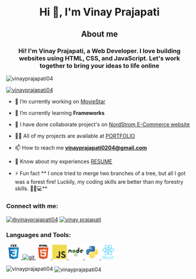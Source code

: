 <h1 align="center">Hi 👋, I'm Vinay Prajapati</h1>

<h2 align="center" font-size="50px">About me</h2>
<h3 align="center">Hi! I'm Vinay Prajapati, a Web Developer. I love building websites using HTML, CSS, and JavaScript. Let's work together to bring your ideas to life online</h3>

<p align="left"> <img src="https://komarev.com/ghpvc/?username=vinayprajapati04&label=Profile%20views&color=0e75b6&style=flat" alt="vinayprajapati04" /> </p>

<p align="left"> <a href="https://github.com/ryo-ma/github-profile-trophy"><img src="https://github-profile-trophy.vercel.app/?username=vinayprajapati04" alt="vinayprajapati04" /></a> </p>

- 🔭 I’m currently working on [MovieStar](https://mini-project-3rd-year.vercel.app/)

- 🌱 I’m currently learning **Frameworks**

- 👯 I have done collaborate project's on [NordStrom E-Commerce website](https://nord-strom-project.vercel.app/)

- 👨‍💻 All of my projects are available at  <a href="https://portfolio-rust-two-96.vercel.app/" target="blank">PORTFOLIO</a>

- 📫 How to reach me **vinayprajapati0204@gmail.com**

- 📄 Know about my experiences <a href="https://drive.google.com/file/d/1YMoacJRh9lXASvOKlMmDqhyVGc6tsEyU/view?usp=sharing" target="blank">RESUME</a>

- ⚡ Fun fact ** I once tried to merge two branches of a tree, but all I got was a forest fire! Luckily, my coding skills are better than my forestry skills. 🕵️‍♂️💻**

<h3 align="left">Connect with me:</h3>
<p align="left">
<a href="https://codepen.io/@vinayprajapati04" target="blank"><img align="center" src="https://raw.githubusercontent.com/rahuldkjain/github-profile-readme-generator/master/src/images/icons/Social/codepen.svg" alt="@vinayprajapati04" height="30" width="40" /></a>
<a href="https://www.linkedin.com/in/vinay-prajapati-3b0b11246?utm_source=share&utm_campaign=share_via&utm_content=profile&utm_medium=android_app" target="blank"><img align="center" src="https://raw.githubusercontent.com/rahuldkjain/github-profile-readme-generator/master/src/images/icons/Social/linked-in-alt.svg" alt="vinay prajapati" height="30" width="40" /></a>
</p>

<h3 align="left">Languages and Tools:</h3>
<p align="left"> <a href="https://www.w3schools.com/css/" target="_blank" rel="noreferrer"> <img src="https://raw.githubusercontent.com/devicons/devicon/master/icons/css3/css3-original-wordmark.svg" alt="css3" width="40" height="40"/> </a> <a href="https://git-scm.com/" target="_blank" rel="noreferrer"> <img src="https://www.vectorlogo.zone/logos/git-scm/git-scm-icon.svg" alt="git" width="40" height="40"/> </a> <a href="https://www.w3.org/html/" target="_blank" rel="noreferrer"> <img src="https://raw.githubusercontent.com/devicons/devicon/master/icons/html5/html5-original-wordmark.svg" alt="html5" width="40" height="40"/> </a> <a href="https://developer.mozilla.org/en-US/docs/Web/JavaScript" target="_blank" rel="noreferrer"> <img src="https://raw.githubusercontent.com/devicons/devicon/master/icons/javascript/javascript-original.svg" alt="javascript" width="40" height="40"/> </a> <a href="https://nodejs.org" target="_blank" rel="noreferrer"> <img src="https://raw.githubusercontent.com/devicons/devicon/master/icons/nodejs/nodejs-original-wordmark.svg" alt="nodejs" width="40" height="40"/> </a> <a href="https://www.photoshop.com/en" target="_blank" rel="noreferrer"><img src="https://raw.githubusercontent.com/devicons/devicon/master/icons/python/python-original.svg" alt="python" width="40" height="40"/> </a> <a href="https://reactjs.org/" target="_blank" rel="noreferrer"><img src="https://raw.githubusercontent.com/devicons/devicon/master/icons/react/react-original-wordmark.svg" alt="react" width="40" height="40"/> </a> </p>

<p><img align="left" src="https://github-readme-stats.vercel.app/api/top-langs?username=vinayprajapati04&show_icons=true&locale=en&layout=compact" alt="vinayprajapati04" /></p>

<p>&nbsp;<img align="center" src="https://github-readme-stats.vercel.app/api?username=vinayprajapati04&show_icons=true&locale=en" alt="vinayprajapati04" /></p>
